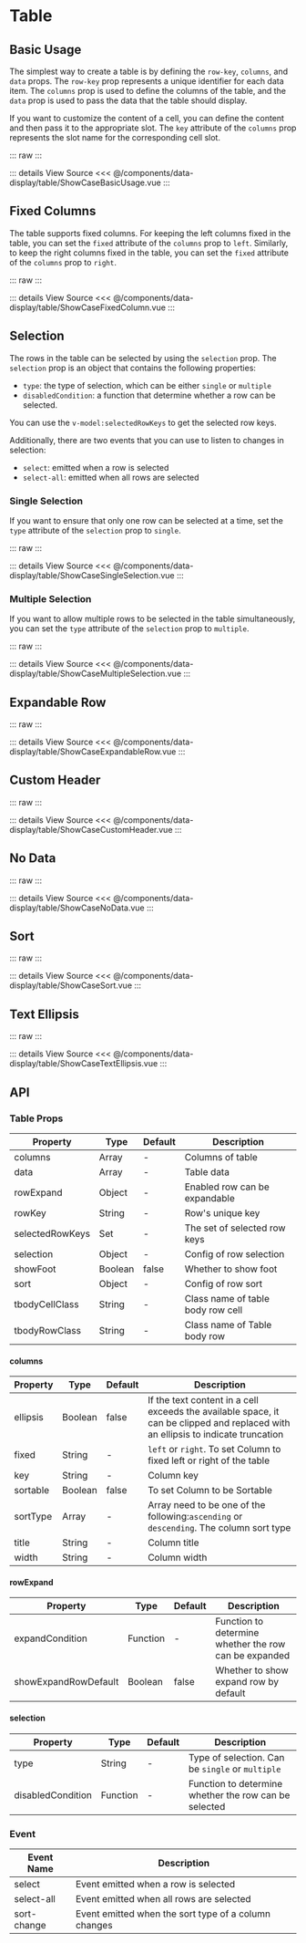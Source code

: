 <script setup lang="ts">
import ShowCaseBasicUsage from './ShowCaseBasicUsage.vue'
import ShowCaseFixedColumn from './ShowCaseFixedColumn.vue'
import ShowCaseSingleSelection from './ShowCaseSingleSelection.vue'
import ShowCaseMultipleSelection from './ShowCaseMultipleSelection.vue'
import ShowCaseExpandableRow from './ShowCaseExpandableRow.vue'
import ShowCaseCustomHeader from './ShowCaseCustomHeader.vue'
import ShowCaseNoData from './ShowCaseNoData.vue'
import ShowCaseSort from './ShowCaseSort.vue'
import ShowCaseTextEllipsis from './ShowCaseTextEllipsis.vue'
</script>

# Table

## Basic Usage

The simplest way to create a table is by defining the `row-key`, `columns`, and `data` props. The `row-key` prop represents a unique identifier for each data item. The `columns` prop is used to define the columns of the table, and the `data` prop is used to pass the data that the table should display.

If you want to customize the content of a cell, you can define the content and then pass it to the appropriate slot. The `key` attribute of the `columns` prop represents the slot name for the corresponding cell slot.

::: raw
<ShowCaseBasicUsage class="vp-raw" />
:::

::: details View Source
<<< @/components/data-display/table/ShowCaseBasicUsage.vue
:::

## Fixed Columns

The table supports fixed columns. For keeping the left columns fixed in the table, you can set the `fixed` attribute of the `columns` prop to `left`. Similarly, to keep the right columns fixed in the table, you can set the `fixed` attribute of the `columns` prop to `right`.

::: raw
<ShowCaseFixedColumn class="vp-raw" />
:::

::: details View Source
<<< @/components/data-display/table/ShowCaseFixedColumn.vue
:::

## Selection

The rows in the table can be selected by using the `selection` prop. The `selection` prop is an object that contains the following properties:

- `type`: the type of selection, which can be either `single` or `multiple`
- `disabledCondition`: a function that determine whether a row can be selected.

You can use the `v-model:selectedRowKeys` to get the selected row keys.

Additionally, there are two events that you can use to listen to changes in selection:

- `select`: emitted when a row is selected
- `select-all`: emitted when all rows are selected

### Single Selection

If you want to ensure that only one row can be selected at a time, set the `type` attribute of the `selection` prop to `single`.

::: raw
<ShowCaseSingleSelection class="vp-raw" />
:::

::: details View Source
<<< @/components/data-display/table/ShowCaseSingleSelection.vue
:::

### Multiple Selection

If you want to allow multiple rows to be selected in the table simultaneously, you can set the `type` attribute of the `selection` prop to `multiple`.

::: raw
<ShowCaseMultipleSelection class="vp-raw" />
:::

::: details View Source
<<< @/components/data-display/table/ShowCaseMultipleSelection.vue
:::

## Expandable Row

::: raw
<ShowCaseExpandableRow class="vp-raw" />
:::

::: details View Source
<<< @/components/data-display/table/ShowCaseExpandableRow.vue
:::

## Custom Header

::: raw
<ShowCaseCustomHeader class="vp-raw" />
:::

::: details View Source
<<< @/components/data-display/table/ShowCaseCustomHeader.vue
:::

## No Data

::: raw
<ShowCaseNoData class="vp-raw" />
:::

::: details View Source
<<< @/components/data-display/table/ShowCaseNoData.vue
:::

## Sort

::: raw
<ShowCaseSort class="vp-raw" />
:::

::: details View Source
<<< @/components/data-display/table/ShowCaseSort.vue
:::

## Text Ellipsis

::: raw
<ShowCaseTextEllipsis class="vp-raw" />
:::

::: details View Source
<<< @/components/data-display/table/ShowCaseTextEllipsis.vue
:::

## API

### Table Props

| Property        | Type    | Default | Description                       |
| --------------- | ------- | ------- | --------------------------------- |
| columns         | Array   | -       | Columns of table                  |
| data            | Array   | -       | Table data                        |
| rowExpand       | Object  | -       | Enabled row can be expandable     |
| rowKey          | String  | -       | Row's unique key                  |
| selectedRowKeys | Set     | -       | The set of selected row keys      |
| selection       | Object  | -       | Config of row selection           |
| showFoot        | Boolean | false   | Whether to show foot              |
| sort            | Object  | -       | Config of row sort                |
| tbodyCellClass  | String  | -       | Class name of table body row cell |
| tbodyRowClass   | String  | -       | Class name of Table body row      |

#### columns

| Property | Type    | Default | Description                                                                                                                       |
| -------- | ------- | ------- | --------------------------------------------------------------------------------------------------------------------------------- |
| ellipsis | Boolean | false   | If the text content in a cell exceeds the available space, it can be clipped and replaced with an ellipsis to indicate truncation |
| fixed    | String  | -       | `left` or `right`. To set Column to fixed left or right of the table                                                              |
| key      | String  | -       | Column key                                                                                                                        |
| sortable | Boolean | false   | To set Column to be Sortable                                                                                                      |
| sortType | Array   | -       | Array need to be one of the following:`ascending` or `descending`. The column sort type                                           |
| title    | String  | -       | Column title                                                                                                                      |
| width    | String  | -       | Column width                                                                                                                      |

#### rowExpand

| Property             | Type     | Default | Description                                           |
| -------------------- | -------- | ------- | ----------------------------------------------------- |
| expandCondition      | Function | -       | Function to determine whether the row can be expanded |
| showExpandRowDefault | Boolean  | false   | Whether to show expand row by default                 |

#### selection

| Property          | Type     | Default | Description                                           |
| ----------------- | -------- | ------- | ----------------------------------------------------- |
| type              | String   | -       | Type of selection. Can be `single` or `multiple`      |
| disabledCondition | Function | -       | Function to determine whether the row can be selected |

### Event

| Event Name  | Description                                          |
| ----------- | ---------------------------------------------------- |
| select      | Event emitted when a row is selected                 |
| select-all  | Event emitted when all rows are selected             |
| sort-change | Event emitted when the sort type of a column changes |
